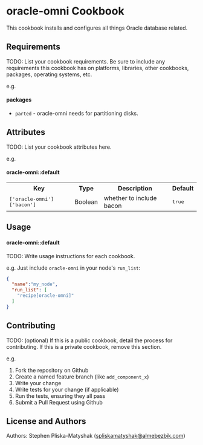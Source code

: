 oracle-omni Cookbook
====================
This cookbook installs and configures all things Oracle database related.

Requirements
------------
TODO: List your cookbook requirements. Be sure to include any requirements this cookbook has on platforms, libraries, other cookbooks, packages, operating systems, etc.

e.g.
#### packages
- `parted` - oracle-omni needs for partitioning disks.

Attributes
----------
TODO: List your cookbook attributes here.

e.g.
#### oracle-omni::default
<table>
  <tr>
    <th>Key</th>
    <th>Type</th>
    <th>Description</th>
    <th>Default</th>
  </tr>
  <tr>
    <td><tt>['oracle-omni']['bacon']</tt></td>
    <td>Boolean</td>
    <td>whether to include bacon</td>
    <td><tt>true</tt></td>
  </tr>
</table>

Usage
-----
#### oracle-omni::default
TODO: Write usage instructions for each cookbook.

e.g.
Just include `oracle-omni` in your node's `run_list`:

```json
{
  "name":"my_node",
  "run_list": [
    "recipe[oracle-omni]"
  ]
}
```

Contributing
------------
TODO: (optional) If this is a public cookbook, detail the process for contributing. If this is a private cookbook, remove this section.

e.g.
1. Fork the repository on Github
2. Create a named feature branch (like `add_component_x`)
3. Write your change
4. Write tests for your change (if applicable)
5. Run the tests, ensuring they all pass
6. Submit a Pull Request using Github

License and Authors
-------------------
Authors: Stephen Pliska-Matyshak (spliskamatyshak@almebezbik.com)
